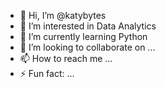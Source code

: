 - 👋 Hi, I’m @katybytes
- 👀 I’m interested in Data Analytics
- 🌱 I’m currently learning Python
- 💞️ I’m looking to collaborate on ...
- 📫 How to reach me ...
- ⚡ Fun fact: ...
